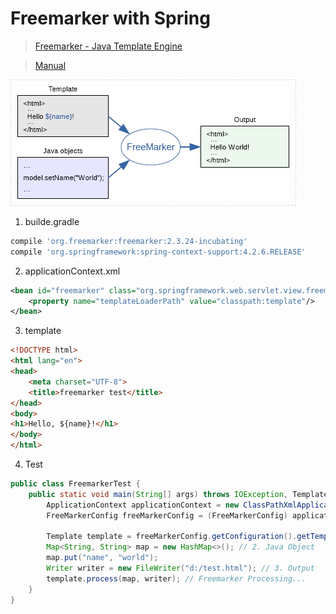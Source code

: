 # Freemarker with Spring

> [Freemarker - Java Template Engine](http://freemarker.org/)

> [Manual](https://sourceforge.net/projects/freemarker/files/chinese-manual/)

<img title="Freemarker Overview" src="../image/spring/overview_freemarker.png" style="border:1px dashed #ddd; padding:10px;">

1. builde.gradle

  ```gradle
  compile 'org.freemarker:freemarker:2.3.24-incubating'
  compile 'org.springframework:spring-context-support:4.2.6.RELEASE'
  ```
  
2. applicationContext.xml

  ```xml
  <bean id="freemarker" class="org.springframework.web.servlet.view.freemarker.FreeMarkerConfigurer">
      <property name="templateLoaderPath" value="classpath:template"/>
  </bean>
  ```
  
3. template

  ```html
  <!DOCTYPE html>
  <html lang="en">
  <head>
      <meta charset="UTF-8">
      <title>freemarker test</title>
  </head>
  <body>
  <h1>Hello, ${name}!</h1>
  </body>
  </html>
  ```
  
4. Test

  ```java
  public class FreemarkerTest {
      public static void main(String[] args) throws IOException, TemplateException {
          ApplicationContext applicationContext = new ClassPathXmlApplicationContext("applicationContext.xml");
          FreeMarkerConfig freeMarkerConfig = (FreeMarkerConfig) applicationContext.getBean("freemarker");

          Template template = freeMarkerConfig.getConfiguration().getTemplate("test.ftl"); // 1. Template
          Map<String, String> map = new HashMap<>(); // 2. Java Object
          map.put("name", "world");
          Writer writer = new FileWriter("d:/test.html"); // 3. Output
          template.process(map, writer); // Freemarker Processing...
      }
  }
  ```